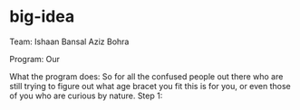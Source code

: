 # big-idea
Team: 
Ishaan Bansal 
Aziz Bohra

Program: 
Our 

What the program does:
So for all the confused people out there who are still trying to figure out what age bracet you fit this is for you, or even those of you who are curious by nature.
Step 1: 
